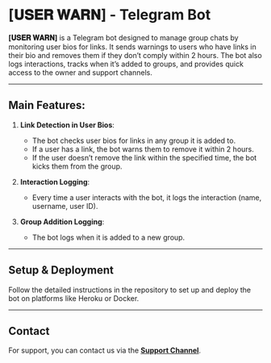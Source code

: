 # [𝐔𝐒𝐄𝐑 𝐖𝐀𝐑𝐍] - Telegram Bot

**[𝐔𝐒𝐄𝐑 𝐖𝐀𝐑𝐍]** is a Telegram bot designed to manage group chats by monitoring user bios for links. It sends warnings to users who have links in their bio and removes them if they don’t comply within 2 hours. The bot also logs interactions, tracks when it’s added to groups, and provides quick access to the owner and support channels.

---

## Main Features:

1. **Link Detection in User Bios**:
   - The bot checks user bios for links in any group it is added to.
   - If a user has a link, the bot warns them to remove it within 2 hours.
   - If the user doesn’t remove the link within the specified time, the bot kicks them from the group.

2. **Interaction Logging**:
   - Every time a user interacts with the bot, it logs the interaction (name, username, user ID).

3. **Group Addition Logging**:
   - The bot logs when it is added to a new group.

---

## Setup & Deployment

Follow the detailed instructions in the repository to set up and deploy the bot on platforms like Heroku or Docker.

---

## Contact

For support, you can contact us via the **[Support Channel](https://t.me/matalbi_duniya)**.

